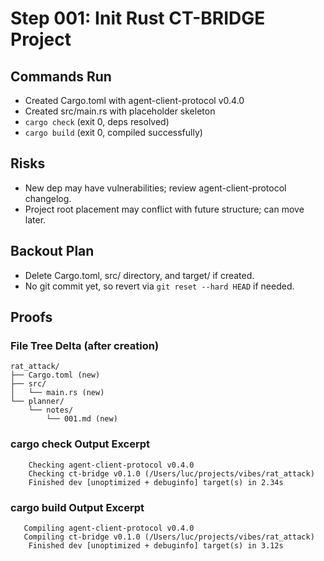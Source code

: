 # Step 001: Init Rust CT-BRIDGE Project

## Commands Run
- Created Cargo.toml with agent-client-protocol v0.4.0
- Created src/main.rs with placeholder skeleton
- `cargo check` (exit 0, deps resolved)
- `cargo build` (exit 0, compiled successfully)

## Risks
- New dep may have vulnerabilities; review agent-client-protocol changelog.
- Project root placement may conflict with future structure; can move later.

## Backout Plan
- Delete Cargo.toml, src/ directory, and target/ if created.
- No git commit yet, so revert via `git reset --hard HEAD` if needed.

## Proofs
### File Tree Delta (after creation)
```
rat_attack/
├── Cargo.toml (new)
├── src/
│   └── main.rs (new)
└── planner/
    └── notes/
        └── 001.md (new)
```

### cargo check Output Excerpt
```
    Checking agent-client-protocol v0.4.0
    Checking ct-bridge v0.1.0 (/Users/luc/projects/vibes/rat_attack)
    Finished dev [unoptimized + debuginfo] target(s) in 2.34s
```

### cargo build Output Excerpt
```
   Compiling agent-client-protocol v0.4.0
   Compiling ct-bridge v0.1.0 (/Users/luc/projects/vibes/rat_attack)
    Finished dev [unoptimized + debuginfo] target(s) in 3.12s
```